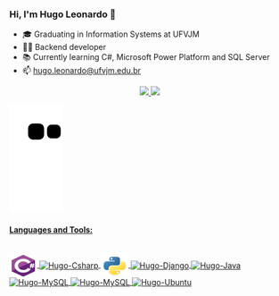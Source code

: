 ### Hi, I'm Hugo Leonardo :wave:

- 🎓 Graduating in Information Systems at UFVJM
- 👨‍💻 Backend developer
- 📚 Currently learning C#, Microsoft Power Platform and SQL Server
- 📫 hugo.leonardo@ufvjm.edu.br


<div align="center">
  
  <a href="https://github.com/hugo-lcm">
  <img height="180em" src="https://github-readme-stats.vercel.app/api?username=hugo-lcm&show_icons=true&theme=dark&include_all_commits=true&count_private=true"/>
  <img height="180em" src="https://github-readme-stats.vercel.app/api/top-langs/?username=hugo-lcm&layout=compact&langs_count=8&theme=dark"/>
    
</div>

  ![snake gif](https://github.com/hugo-lcm/hugo-lcm/blob/output/github-contribution-grid-snake.svg)
  
  <h4>Languages and Tools:</h4>
<div style="display: inline_block"><br>
  
  <img title="C#" align="center" alt="Hugo-Csharp" height="40" width="50" src="https://raw.githubusercontent.com/devicons/devicon/master/icons/csharp/csharp-original.svg">
  <img title="dot-net" align="center" alt="Hugo-Csharp" height="40" width="50" src="https://cdn.jsdelivr.net/gh/devicons/devicon/icons/dot-net/dot-net-plain-wordmark.svg">
  <img title="Python" align="center" alt="Hugo-Python" height="40" width="50" src="https://raw.githubusercontent.com/devicons/devicon/master/icons/python/python-original.svg">
  <img title="Django" align="center" alt="Hugo-Django" height="40" width="50" src="https://cdn.jsdelivr.net/gh/devicons/devicon/icons/django/django-plain.svg" />
  <img title="Java" align="center" alt="Hugo-Java" height="40" width="50" src="https://cdn.jsdelivr.net/gh/devicons/devicon/icons/java/java-original.svg" />
  <img title="MySQL" align="center" alt="Hugo-MySQL" height="40" width="50" src="https://cdn.jsdelivr.net/gh/devicons/devicon/icons/mysql/mysql-original-wordmark.svg" />
  <img title="SQLServer" align="center" alt="Hugo-MySQL" height="40" width="50" src="https://cdn.jsdelivr.net/gh/devicons/devicon/icons/microsoftsqlserver/microsoftsqlserver-plain-wordmark.svg" />
  <img title="Ubuntu" align="center" alt="Hugo-Ubuntu" height="40" width="50" src="https://cdn.jsdelivr.net/gh/devicons/devicon/icons/ubuntu/ubuntu-plain.svg" />

</div>
